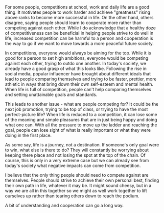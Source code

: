 For some people, competitions at school, work and daily life are a good thing. It motivates people to work harder and achieve "greatness" rising above ranks to become more successful in life. On the other hand, others disagree, saying people should learn to cooperate more rather than competing against each other. While I do acknowledge that a healthy doze of competitiveness can be beneficial in helping people strive to do well in life, increased competition can be harmful to a person and cooperation is the way to go if we want to move towards a more peaceful future society.

In competitions, everyone would always be aiming for the top. While it is good for a person to set high ambitions, everyone would be competing against each other, trying to outdo one another. In today's society, we already have a good grasp of what this looks like. Following the rise in social media, popular influencer have brought about different ideals that lead to people comparing themselves and trying to be faster, prettier, more athletic in ways that bring down their own self-esteem and mental health. When life is full of competition, people can't help comparing themselves and setting unattainable goals and standards.

This leads to another issue - what are people competing for? It could be the next job promotion, trying to be top of class, or trying to have the most perfect-picture life? When life is reduced to a competition, it can lose some of the meaning and simple pleasures that are in just being happy and doing what one can. With all the pressure to move up the ladder and reaching the goal, people can lose sight of what is really important or what they were doing in the first place.

As some say, life is a journey, not a destination. If someone's only goal were to win, what else is there to do? They will constantly be worrying about keeping there place and not losing the spot at the top of the chain. Of course, this is only in a very extreme case but we can already see from today's society what negative impacts can come from competition.

I believe that the only thing people should need to compete against are themselves. People should strive to achieve their own personal best, finding their own path in life, whatever it may be. It might sound cheesy, but in a way we are all in this together so we might as well work together to lift ourselves up rather than tearing others down to reach the podium.

A bit of understanding and cooperation can go a long way.
